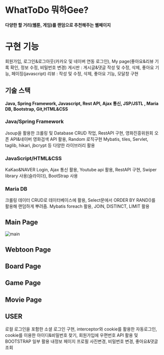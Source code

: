 # WhatToDo 뭐하Gee?
#### 다양한 할 거리(웹툰, 게임)를 랜덤으로 추천해주는 웹페이지    

# 구현 기능
회원가입, 로그인&로그아웃(카카오 및 네이버 연동 로그인), My page(좋아요&리뷰 기록 확인, 정보 수정, 비밀번호 변경)
게시판 : 게시글&댓글 작성 및 수정, 삭제, 좋아요 기능, 페이징(javascript)
리뷰 : 작성 및 수정, 삭제, 좋아요 기능, 모달창 구현


## 기술 스택
**Java, Spring Framework, Javascript, Rest API, Ajax 통신, JSP/JSTL , Maria DB, Bootstrap, Git,HTML&CSS**

### Java/Spring Framework
Jsoup을 활용한 크롤링 및 Database CRUD 작업, RestAPI 구현, 영화진흥위원회 오픈 API&네이버 영화검색 API 활용, Random 로직구현
Mybatis, tiles, Servlet, taglib, hikari, jbcrypt 등 다양한 라이브러리 활용

### JavaScript/HTML&CSS
KaKao&NAVER Login, Ajax 통신 활용, Youtube api 활용, RestAPI 구현, Swiper library 사용(슬라이더), BootStrap 사용

### Maria DB
크롤링 데이터 CRUD로 데이터베이스에 활용, Select문에서 ORDER BY RAND()를 활용해 랜덤하게 뿌려줌.
Mybatis foreach 활용, JOIN, DISTINCT, LIMIT 활용

## Main Page
![main](https://user-images.githubusercontent.com/75936092/158114152-393958ff-5333-4368-9e45-0b9c7e05f245.PNG)

## Webtoon Page

## Board Page

## Game Page

## Movie Page

## USER
로컬 로그인을 포함한 소셜 로그인 구현, interceptor와 cookie를 활용한 자동로그인, cookie를 이용한 아이디&비밀번호 찾기, 회원가입에 우편번호 API 활용 및 BOOTSTRAP 일부 활용
내정보 페이지 프로필 사진변경, 비밀번호 변경, 좋아요&댓글 조회

